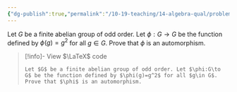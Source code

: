 ```yaml
---
{"dg-publish":true,"permalink":"/10-19-teaching/14-algebra-qual/problem-bank/pool-problems/group-theory/an-automorphism-of-a-group-of-odd-order/","tags":["group_theory"],"updated":"2025-03-21T08:26:22-07:00"}
---
```


Let $G$ be a finite abelian group of odd order. Let $\phi:G\to G$ be the function defined by $\phi(g)=g^2$ for all $g\in G$. Prove that $\phi$ is an automorphism.

> [!info]- View $\LaTeX$ code
> ```
> Let $G$ be a finite abelian group of odd order. Let $\phi:G\to G$ be the function defined by $\phi(g)=g^2$ for all $g\in G$. Prove that $\phi$ is an automorphism.
> ```